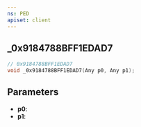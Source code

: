 ```yaml
---
ns: PED
apiset: client
---
```

## _0x9184788BFF1EDAD7

```c
// 0x9184788BFF1EDAD7
void _0x9184788BFF1EDAD7(Any p0, Any p1);
```


## Parameters
* **p0**:
* **p1**:
